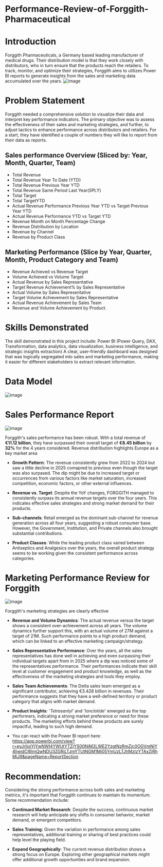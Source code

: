 # Performance-Review-of-Forggith-Pharmaceutical

# Introduction
Forggith Pharmaceuticals, a Germany based leading manufacturer of medical drugs. Their distribution model is that they work closely with distributors, who in turn ensure that the products reach the retailers. To track, monitor, and optimize their strategies, Forggith aims to utilizes Power BI reports to generate insights from the sales and marketing data accumulated over the years.
![image](https://github.com/Taofik06/Performance-Review-of-Forggith-Pharmaceutical/assets/123642327/b7cf7f62-31fb-4746-985f-fd5459567830)

# Problem Statement
Forggith needed a comprehensive solution to visualize their data and interpret key performance indicators. The primary objective was to assess the effectiveness of their sales and marketing strategies, and further, to adjust tactics to enhance performance across distributors and retailers.
For a start, they have identified a couple of numbers they will like to report from their data as reports.

## Sales performance Overview (Sliced by: Year, Month, Quarter, Team)
- Total  Revenue
- Total Revenue Year To Date (YTD)
- Total Revenue Previous Year YTD
- Total Revenue Same Period Last Year(SPLY)
- Total Target
- Total TargetYTD
- Actual Revenue Performance Previous Year YTD vs Target Previous Year YTD
- Actual Revenue Performance YTD vs Target YTD
- Revenue Month on Month Percentage Change
- Revenue Distribution by Location
- Revenue by Channel
- Revenue by Product Class
## Marketing Performance (Slice by Year, Quarter, Month, Product Category and Team)
- Revenue Achieved vs Revenue Target
- Volume Achieved vs Volume Target
- Actual Revenue by Sales Representative
- Target Revenue Achievement% by Sales Representative
- Actual Volume by Sales Representative
- Target Volume Achievement by Sales Representative
- Actual Revenue Achievement by Sales Team
- Revenue and Volume Achievement by Product.
# Skills Demonstrated
The skill demonstrated in this project include: Power BI (Power Query, DAX, Transformation, data analytics, data visualization, business intelligence, and strategic insights extraction) 
A clear, user-friendly dashboard was designed that was logically segregated into sales and marketing performance, making it easier for different stakeholders to extract relevant information.

# Data Model
![image](https://github.com/Taofik06/Performance-Review-of-Forggith-Pharmaceuticals/assets/123642327/4faaa5d0-2086-48bb-9b12-5f6130400acf)

# Sales Performance Report
![image](https://github.com/Taofik06/Performance-Review-of-Forggith-Pharmaceutical/assets/123642327/cbc0d848-ce82-4df9-962e-73f44bfa59a3)

Forggith's sales performance has been robust. With a total revenue of **€11.12 billion**, they have surpassed their overall target of **€8.45 billion** by **32%** for the 4 years considered. Revenue distribution highlights Europe as a key market area
- **Growth Pattern**: The revenue consistently grew from 2022 to 2024 but saw a little decline in 2025 comapred to previous even though the target was also surpased. The dip might be due to increased target or occurrences from various factors like market saturation, increased competition, economic factors, or other external influences.

- **Revenue vs. Target**: Despite the YoY changes, FORGGITH managed to consistently surpass its annual revenue targets over the four years. This indicates effective sales strategies and strong market demand for their products.

- **Sub-channels**: Retail emerged as the dominant sub-channel for revenue generation across all four years, suggesting a robust consumer base. However, the Government, Institution, and Private channels also brought substantial contributions.

- **Product Classes**: While the leading product class varied between Antiseptics and Analgesics over the years, the overall product strategy seems to be working given the consistent performance across categories.

# Marketing Performance Review for Forggith
![image](https://github.com/Taofik06/Performance-Review-of-Forggith-Pharmaceutical/assets/123642327/beb803ef-afd4-4c5e-a8dd-8e823827ec27)

Forggith's marketing strategies are clearly effective

- **Revenue and Volume Dynamics**: The actual revenue versus the target shows a consistent over-achievement across all years. The volume dynamics further support this, with an actual volume of 27M against a target of 21M. Such performance points to a high product demand, which can be linked to an effective marketing campaign/strategy.

- **Sales Representative Performance**: Over the years, all the sales representatives has done well in achieving and even surpassing their individual targets apart from in 2025 where a dip was noticed some of the representatives performance. Their performances indicate their skill level at customer engagement and product knowledge, as well as the effectiveness of the marketing strategies and tools they employ. 

- **Sales Team Achievements**: The Delta sales team emerged as a significant contributor, achieving €3.428 billion in revenues. Their performance suggests that they have a well-defined territory or product category that aligns with market demand.

- **Product Insights**: '*Tetrasanlyl*' and '*Ionclotide*' emerged as the top performers, indicating a strong market preference or need for these products. The marketing efforts behind these products are surely impactful, leading to such high demand.

- You can react with the Power BI report here: https://app.powerbi.com/view?r=eyJrIjoiYjYwNWI4YWUtYTZjYS00NjM2LWE2YzgtNzRmZjc0OGVmNjY4IiwidCI6ImQwNDU3ZGRiLTJmYTUtNGM1Mi05YmUzLTJhMzIzYTAxZjRhMiJ9&pageName=ReportSection

# Recommendation:

Considering the strong performance across both sales and marketing metrics, it's important that Forggith continues to maintain its momentum. 
Some recommendation include:

- **Continued Market Research**: Despite the success, continuous market research will help anticipate any shifts in consumer behavior, market demand, or emergent competitors.

- **Sales Training**: Given the variation in performance among sales representatives, additional training or sharing of best practices could help level the playing field.

- **Expand Geographically**: The current revenue distribution shows a strong focus on Europe. Exploring other geographical markets might offer additional growth opportunities and brand expansion.
